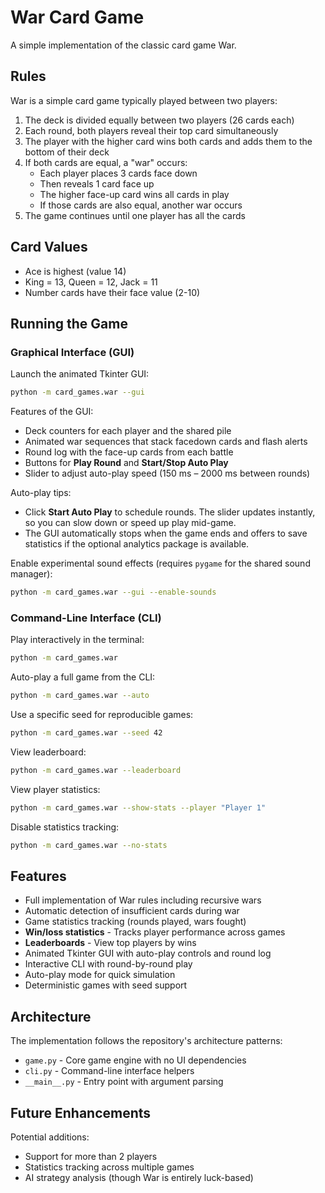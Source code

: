 # War Card Game

A simple implementation of the classic card game War.

## Rules

War is a simple card game typically played between two players:

1. The deck is divided equally between two players (26 cards each)
2. Each round, both players reveal their top card simultaneously
3. The player with the higher card wins both cards and adds them to the bottom of their deck
4. If both cards are equal, a "war" occurs:
   - Each player places 3 cards face down
   - Then reveals 1 card face up
   - The higher face-up card wins all cards in play
   - If those cards are also equal, another war occurs
5. The game continues until one player has all the cards

## Card Values

- Ace is highest (value 14)
- King = 13, Queen = 12, Jack = 11
- Number cards have their face value (2-10)

## Running the Game

### Graphical Interface (GUI)

Launch the animated Tkinter GUI:

```bash
python -m card_games.war --gui
```

Features of the GUI:

- Deck counters for each player and the shared pile
- Animated war sequences that stack facedown cards and flash alerts
- Round log with the face-up cards from each battle
- Buttons for **Play Round** and **Start/Stop Auto Play**
- Slider to adjust auto-play speed (150 ms – 2000 ms between rounds)

Auto-play tips:

- Click **Start Auto Play** to schedule rounds. The slider updates instantly, so you can slow down or speed up play mid-game.
- The GUI automatically stops when the game ends and offers to save statistics if the optional analytics package is available.

Enable experimental sound effects (requires `pygame` for the shared sound manager):

```bash
python -m card_games.war --gui --enable-sounds
```

### Command-Line Interface (CLI)

Play interactively in the terminal:

```bash
python -m card_games.war
```

Auto-play a full game from the CLI:

```bash
python -m card_games.war --auto
```

Use a specific seed for reproducible games:

```bash
python -m card_games.war --seed 42
```

View leaderboard:

```bash
python -m card_games.war --leaderboard
```

View player statistics:

```bash
python -m card_games.war --show-stats --player "Player 1"
```

Disable statistics tracking:

```bash
python -m card_games.war --no-stats
```

## Features

- Full implementation of War rules including recursive wars
- Automatic detection of insufficient cards during war
- Game statistics tracking (rounds played, wars fought)
- **Win/loss statistics** - Tracks player performance across games
- **Leaderboards** - View top players by wins
- Animated Tkinter GUI with auto-play controls and round log
- Interactive CLI with round-by-round play
- Auto-play mode for quick simulation
- Deterministic games with seed support

## Architecture

The implementation follows the repository's architecture patterns:

- `game.py` - Core game engine with no UI dependencies
- `cli.py` - Command-line interface helpers
- `__main__.py` - Entry point with argument parsing

## Future Enhancements

Potential additions:

- Support for more than 2 players
- Statistics tracking across multiple games
- AI strategy analysis (though War is entirely luck-based)
